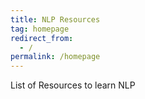 ```yaml
---
title: NLP Resources
tag: homepage
redirect_from:
  - /
permalink: /homepage
---
```


List of Resources to learn NLP
